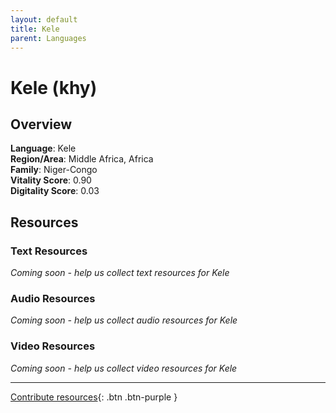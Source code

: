 ```yaml
---
layout: default
title: Kele
parent: Languages
---
```


# Kele (khy)

## Overview

**Language**: Kele  
**Region/Area**: Middle Africa, Africa  
**Family**: Niger-Congo  
**Vitality Score**: 0.90  
**Digitality Score**: 0.03  

## Resources

### Text Resources
*Coming soon - help us collect text resources for Kele*

### Audio Resources
*Coming soon - help us collect audio resources for Kele*

### Video Resources
*Coming soon - help us collect video resources for Kele*

---

[Contribute resources](https://fairtrain.github.io/){: .btn .btn-purple }
